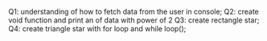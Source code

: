 Q1: understanding of how to fetch data from the user in console;
Q2: create void function and print an of data with power of 2
Q3: create rectangle star;
Q4: create triangle star with for loop and while loop();